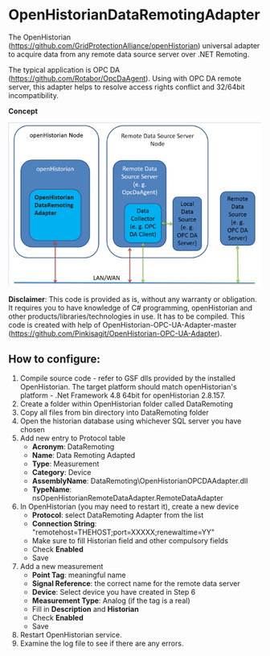 # OpenHistorianDataRemotingAdapter
The OpenHistorian (https://github.com/GridProtectionAlliance/openHistorian) universal adapter to acquire data from any remote data source server over .NET Remoting.

The typical application is OPC DA (https://github.com/Rotabor/OpcDaAgent). Using with OPC DA remote server, this adapter helps to resolve access rights conflict and 32/64bit incompatibility.

**Concept**

![openHistorian Web Interface](https://github.com/Rotabor/OpenHistorianRemoteDataAdapter/blob/master/GitHubResources/OpenHistorianDataRemotingAdapter.png)

**Disclaimer**: This code is provided as is, without any warranty or obligation. It requires you to have knowledge of C# programming, openHistorian and other products/libraries/technologies in use. It has to be compiled.
This code is created with help of OpenHistorian-OPC-UA-Adapter-master (https://github.com/Pinkisagit/OpenHistorian-OPC-UA-Adapter).

## How to configure:
1. Compile source code - refer to GSF dlls provided by the installed OpenHistorian. The target platform should match openHistorian's platform - .Net Framework 4.8 64bit for openHistorian 2.8.157.
2. Create a folder within OpenHistorian folder called DataRemoting
3. Copy all files from bin directory into DataRemoting folder
4. Open the historian database using whichever SQL server you have chosen
5. Add new entry to Protocol table
    - **Acronym**: DataRemoting
    - **Name**: Data Remoting Adapted
    - **Type**: Measurement
    - **Category**: Device
    - **AssemblyName**: DataRemoting\OpenHistorianOPCDAAdapter.dll
    - **TypeName**: nsOpenHistorianRemoteDataAdapter.RemoteDataAdapter
6.  In OpenHistorian (you may need to restart it), create a new device
    - **Protocol**: select DataRemoting Adapter from the list
    - **Connection String**: "remotehost=THEHOST;port=XXXXX;renewaltime=YY"
    - Make sure to fill Historian field and other compulsory fields
    - Check **Enabled**
    - Save
7. Add a new measurement
    - **Point Tag**: meaningful name
    - **Signal Reference**: the correct name for the remote data server
    - **Device**: Select device you have created in Step 6
    - **Measurement Type**: Analog (if the tag is a real)
    - Fill in **Description** and **Historian**
    - Check **Enabled**
    - Save
8. Restart OpenHistorian service.
9. Examine the log file to see if there are any errors.
